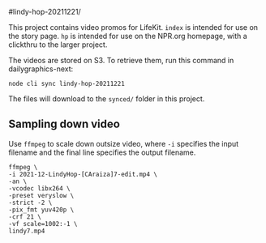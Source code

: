 #lindy-hop-20211221/

This project contains video promos for LifeKit. `index` is intended for use on the story page. `hp` is intended for use on the NPR.org homepage, with a clickthru to the larger project.

The videos are stored on S3. To retrieve them, run this command in dailygraphics-next:

```
node cli sync lindy-hop-20211221
```

The files will download to the `synced/` folder in this project.

Sampling down video
-------------------

Use `ffmpeg` to scale down outsize video, where `-i` specifies the input filename and the final line specifies the output filename.

```
ffmpeg \
-i 2021-12-LindyHop-[CAraiza]7-edit.mp4 \
-an \
-vcodec libx264 \
-preset veryslow \
-strict -2 \
-pix_fmt yuv420p \
-crf 21 \
-vf scale=1002:-1 \
lindy7.mp4
```
